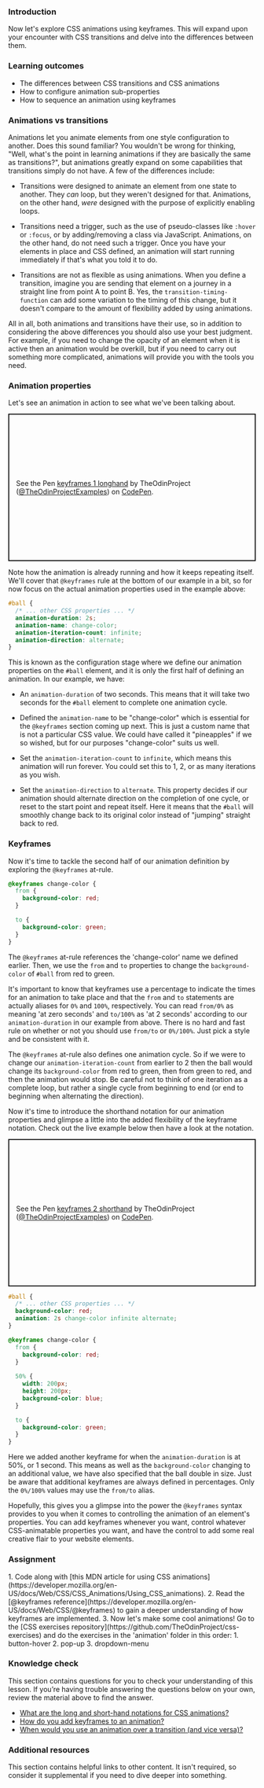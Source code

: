 ### Introduction

Now let's explore CSS animations using keyframes. This will expand upon your encounter with CSS transitions and delve into the differences between them.

### Learning outcomes

* The differences between CSS transitions and CSS animations
* How to configure animation sub-properties
* How to sequence an animation using keyframes

### Animations vs transitions

Animations let you animate elements from one style configuration to another. Does this sound familiar? You wouldn't be wrong for thinking, "Well, what's the point in learning animations if they are basically the same as transitions?", but animations greatly expand on some capabilities that transitions simply do not have. A few of the differences include:

* Transitions were designed to animate an element from one state to another. They *can* loop, but they weren't designed for that. Animations, on the other hand, *were* designed with the purpose of explicitly enabling loops.

* Transitions need a trigger, such as the use of pseudo-classes like `:hover` or `:focus`, or by adding/removing a class via JavaScript. Animations, on the other hand, do not need such a trigger. Once you have your elements in place and CSS defined, an animation will start running immediately if that's what you told it to do. 

* Transitions are not as flexible as using animations. When you define a transition, imagine you are sending that element on a journey in a straight line from point A to point B. Yes, the `transition-timing-function` can add some variation to the timing of this change, but it doesn't compare to the amount of flexibility added by using animations.

All in all, both animations and transitions have their use, so in addition to considering the above differences you should also use your best judgment. For example, if you need to change the opacity of an element when it is active then an animation would be overkill, but if you need to carry out something more complicated, animations will provide you with the tools you need. 

### Animation properties

Let's see an animation in action to see what we've been talking about.

<p class="codepen" data-height="300" data-theme-id="dark" data-default-tab="css,result" data-slug-hash="jOGENZz" data-editable="true" data-user="TheOdinProjectExamples" style="height: 300px; box-sizing: border-box; display: flex; align-items: center; justify-content: center; border: 2px solid; margin: 1em 0; padding: 1em;">
  <span>See the Pen <a href="https://codepen.io/TheOdinProjectExamples/pen/jOGENZz">
  keyframes 1 longhand</a> by TheOdinProject (<a href="https://codepen.io/TheOdinProjectExamples">@TheOdinProjectExamples</a>)
  on <a href="https://codepen.io">CodePen</a>.</span>
</p>
<script async src="https://cpwebassets.codepen.io/assets/embed/ei.js"></script>

Note how the animation is already running and how it keeps repeating itself. We'll cover that `@keyframes` rule at the bottom of our example in a bit, so for now focus on the actual animation properties used in the example above:

~~~css
#ball {
  /* ... other CSS properties ... */
  animation-duration: 2s;
  animation-name: change-color;
  animation-iteration-count: infinite;
  animation-direction: alternate;
}
~~~

This is known as the configuration stage where we define our animation properties on the `#ball` element, and it is only the first half of defining an animation. In our example, we have:

* An `animation-duration` of two seconds. This means that it will take two seconds for the `#ball` element to complete one animation cycle. 

* Defined the `animation-name` to be "change-color" which is essential for the `@keyframes` section coming up next. This is just a custom name that is not a particular CSS value. We could have called it "pineapples" if we so wished, but for our purposes "change-color" suits us well. 

* Set the `animation-iteration-count` to `infinite`, which means this animation will run forever. You could set this to 1, 2, or as many iterations as you wish. 

* Set the `animation-direction`  to `alternate`. This property decides if our animation should alternate direction on the completion of one cycle, or reset to the start point and repeat itself. Here it means that the `#ball` will smoothly change back to its original color instead of "jumping" straight back to red.

### Keyframes

Now it's time to tackle the second half of our animation definition by exploring the `@keyframes` at-rule. 

~~~css
@keyframes change-color {
  from {
    background-color: red;
  }

  to {
    background-color: green;
  }
}
~~~

The `@keyframes` at-rule references the 'change-color' name we defined earlier. Then, we use the `from` and `to` properties to change the `background-color` of `#ball` from red to green. 

It's important to know that keyframes use a percentage to indicate the times for an animation to take place and that the `from` and `to` statements are actually aliases for `0%` and `100%`, respectively. You can read `from/0%` as meaning 'at zero seconds' and `to/100%` as 'at 2 seconds' according to our `animation-duration` in our example from above. There is no hard and fast rule on whether or not you should use `from/to` or `0%/100%`. Just pick a style and be consistent with it. 

The `@keyframes` at-rule also defines one animation cycle. So if we were to change our `animation-iteration-count` from earlier to 2 then the ball would change its `background-color` from red to green, then from green to red, and then the animation would stop. Be careful not to think of one iteration as a complete loop, but rather a single cycle from beginning to end (or end to beginning when alternating the direction).

Now it's time to introduce the shorthand notation for our animation properties and glimpse a little into the added flexibility of the keyframe notation. Check out the live example below then have a look at the notation.

<p class="codepen" data-height="300" data-theme-id="dark" data-default-tab="css,result" data-slug-hash="zYExOLQ" data-editable="true" data-user="TheOdinProjectExamples" style="height: 300px; box-sizing: border-box; display: flex; align-items: center; justify-content: center; border: 2px solid; margin: 1em 0; padding: 1em;">
  <span>See the Pen <a href="https://codepen.io/TheOdinProjectExamples/pen/zYExOLQ">
  keyframes 2 shorthand</a> by TheOdinProject (<a href="https://codepen.io/TheOdinProjectExamples">@TheOdinProjectExamples</a>)
  on <a href="https://codepen.io">CodePen</a>.</span>
</p>
<script async src="https://cpwebassets.codepen.io/assets/embed/ei.js"></script>

~~~css
#ball {
  /* ... other CSS properties ... */
  background-color: red;
  animation: 2s change-color infinite alternate;
}

@keyframes change-color {
  from {
    background-color: red;
  }
  
  50% {
    width: 200px;
    height: 200px;
    background-color: blue;
  }

  to {
    background-color: green;
  }
}
~~~

Here we added another keyframe for when the `animation-duration` is at 50%, or 1 second. This means as well as the `background-color` changing to an additional value, we have also specified that the ball double in size. Just be aware that additional keyframes are always defined in percentages. Only the `0%/100%` values may use the `from/to` alias. 

Hopefully, this gives you a glimpse into the power the `@keyframes` syntax provides to you when it comes to controlling the animation of an element's properties. You can add keyframes whenever you want, control whatever CSS-animatable properties you want, and have the control to add some real creative flair to your website elements.

### Assignment

<div class="lesson-content__panel" markdown="1">
1. Code along with [this MDN article for using CSS animations](https://developer.mozilla.org/en-US/docs/Web/CSS/CSS_Animations/Using_CSS_animations).
2. Read the [@keyframes reference](https://developer.mozilla.org/en-US/docs/Web/CSS/@keyframes) to gain a deeper understanding of how keyframes are implemented.
3. Now let's make some cool animations! Go to the [CSS exercises repository](https://github.com/TheOdinProject/css-exercises) and do the exercises in the 'animation' folder in this order:
   1. button-hover
   2. pop-up
   3. dropdown-menu
</div>

### Knowledge check
This section contains questions for you to check your understanding of this lesson. If you’re having trouble answering the questions below on your own, review the material above to find the answer.

- [What are the long and short-hand notations for CSS animations?](https://developer.mozilla.org/en-US/docs/Web/CSS/animation)
- [How do you add keyframes to an animation?](https://developer.mozilla.org/en-US/docs/Web/CSS/CSS_Animations/Using_CSS_animations#defining_the_animation_sequence_using_keyframes)
- [When would you use an animation over a transition (and vice versa)?](#animations-vs-transitions)

### Additional resources

This section contains helpful links to other content. It isn't required, so consider it supplemental if you need to dive deeper into something.
